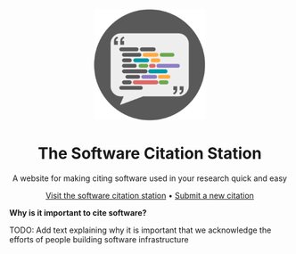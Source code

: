 <div align="center">
  <img width='200px' src='img/software-citation-station.png'>
  <h1>The Software Citation Station</h1>
  <p>A website for making citing software used in your research quick and easy</p>
</div>

<p align="center">
  <a href="https://www.tomwagg.com/software-citation-station/">Visit the software citation station</a>
  • 
  <a href="https://github.com/TomWagg/software-citation-station/issues/new?assignees=&labels=new-citation&projects=&template=01-citation.md&title=">Submit a new citation</a>
</p>

**Why is it important to cite software?**

TODO: Add text explaining why it is important that we acknowledge the efforts of people building software infrastructure
